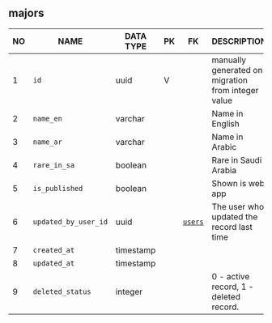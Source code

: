 majors
----------------------------


NO | NAME | DATA TYPE | PK | FK | DESCRIPTION  | COMMENTS          
---|------|-----------|----|----|--------------|----------
1|`id` | uuid | V |  | manually generated on migration from integer value
2|`name_en` | varchar |  |  | Name in English
3|`name_ar` | varchar |  |  | Name in Arabic
4|`rare_in_sa` | boolean |  |  | Rare in Saudi Arabia
5|`is_published` | boolean |  |  | Shown is web app
6|`updated_by_user_id` | uuid |  | [`users`](users.md) | The user who updated the record last time
7|`created_at` | timestamp |  |  | 
8|`updated_at` | timestamp |  |  | 
9|`deleted_status` | integer |  |  | 0 - active record, 1 - deleted record.
